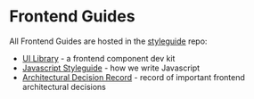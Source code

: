 # Frontend Guides

All Frontend Guides are hosted in the [styleguide](https://github.com/backupify/styleguide) repo:

* [UI Library](http://datto.com/brand) - a frontend component dev kit
* [Javascript Styleguide](https://github.com/backupify/styleguide/wiki/Code-Conventions) - how we write Javascript
* [Architectural Decision Record](https://github.com/backupify/styleguide/wiki/Frontend-Architecture) - record of important frontend architectural decisions
